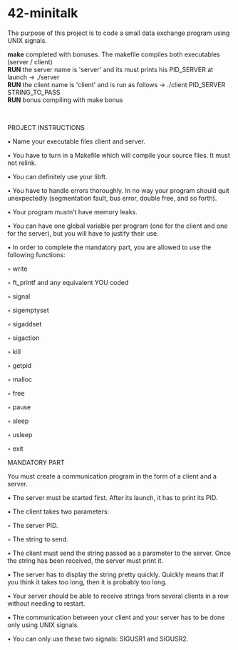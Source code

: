 # 42-minitalk
The purpose of this project is to code a small data exchange program using UNIX signals.

<b>make</b> completed with bonuses. The makefile compiles both executables (server / client)<br>
<b>RUN</b> the server name is 'server' and its must prints his PID_SERVER at launch -> ./server<br>
<b>RUN</b> the client name is 'client' and is run as follows -> ./client PID_SERVER STRING_TO_PASS<br>
<b>RUN</b> bonus compiling with make bonus

<br>

PROJECT INSTRUCTIONS

• Name your executable files client and server.

• You have to turn in a Makefile which will compile your source files. It must not relink.

• You can definitely use your libft.

• You have to handle errors thoroughly. In no way your program should quit unexpectedly (segmentation fault, bus error, double free, and so forth).

• Your program mustn’t have memory leaks.

• You can have one global variable per program (one for the client and one for the server), but you will have to justify their use.

• In order to complete the mandatory part, you are allowed to use the following functions:

◦ write

◦ ft_printf and any equivalent YOU coded

◦ signal

◦ sigemptyset

◦ sigaddset

◦ sigaction

◦ kill

◦ getpid

◦ malloc

◦ free

◦ pause

◦ sleep

◦ usleep

◦ exit

MANDATORY PART

You must create a communication program in the form of a client and a server.

• The server must be started first. After its launch, it has to print its PID.

• The client takes two parameters:

◦ The server PID.

◦ The string to send.

• The client must send the string passed as a parameter to the server. Once the string has been received, the server must print it.

• The server has to display the string pretty quickly. Quickly means that if you think it takes too long, then it is probably too long.

• Your server should be able to receive strings from several clients in a row without needing to restart.

• The communication between your client and your server has to be done only using UNIX signals.

• You can only use these two signals: SIGUSR1 and SIGUSR2.
